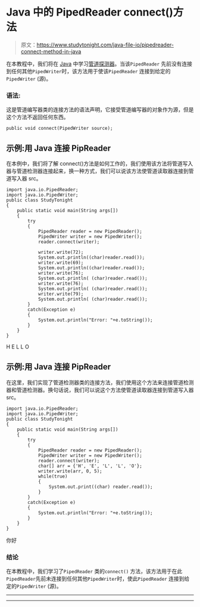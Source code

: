 # Java 中的 PipedReader connect()方法

> 原文：<https://www.studytonight.com/java-file-io/pipedreader-connect-method-in-java>

在本教程中，我们将在 [Java](https://www.studytonight.com/java/) 中学习[管道探测器](https://studytonight.com/java-file-io/java-pipedreader)。当该`PipedReader` 先前没有连接到任何其他`PipedWriter`时，该方法用于使该`PipedReader` 连接到给定的`PipedWriter` (源)。

### 语法:

这是管道编写器类的连接方法的语法声明，它接受管道编写器的对象作为源，但是这个方法不返回任何东西。

```
public void connect(PipedWriter source);
```

## 示例:用 Java 连接 PipReader

在本例中，我们将了解 connect()方法是如何工作的，我们使用该方法将管道写入器与管道检测器连接起来，换一种方式，我们可以说该方法使管道读取器连接到管道写入器 src。

```
import java.io.PipedReader;
import java.io.PipedWriter;
public class StudyTonight 
{
	public static void main(String args[])
	{
		try
		{
			PipedReader reader = new PipedReader(); 
			PipedWriter writer = new PipedWriter(); 
			reader.connect(writer); 

			writer.write(72); 
			System.out.println((char)reader.read()); 
			writer.write(69); 
			System.out.println((char)reader.read()); 
			writer.write(76); 
			System.out.println( (char)reader.read());   
			writer.write(76); 
			System.out.println( (char)reader.read());   
			writer.write(79); 
			System.out.println( (char)reader.read());   
		}
		catch(Exception e)
		{
			System.out.println("Error: "+e.toString());
		}
	}
} 
```

H E L L O

## 示例:用 Java 连接 PipReader

在这里，我们实现了管道检测器类的连接方法，我们使用这个方法来连接管道检测器和管道检测器。换句话说，我们可以说这个方法使管道读取器连接到管道写入器 src。

```
import java.io.PipedReader;
import java.io.PipedWriter;
public class StudyTonight 
{
	public static void main(String args[])
	{
		try
		{
			PipedReader reader = new PipedReader(); 
			PipedWriter writer = new PipedWriter(); 
			reader.connect(writer); 
			char[] arr = {'H', 'E', 'L', 'L', 'O'}; 
			writer.write(arr, 0, 5); 
			while(true) 
			{ 
				System.out.print((char) reader.read());           
			} 
		}
		catch(Exception e)
		{
			System.out.println("Error: "+e.toString());
		}
	}
} 
```

你好

### 结论

在本教程中，我们学习了`PipedReader` 类的`connect()` 方法，该方法用于在此`PipedReader`先前未连接到任何其他`PipedWriter`时，使此`PipedReader` 连接到给定的`PipedWriter` (源)。

* * *

* * *